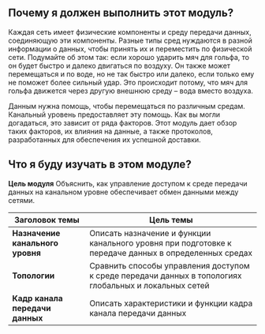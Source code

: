 <!-- verified: agorbachev 03.05.2022 -->

<!-- 6.0.1 -->
##  Почему я должен выполнить этот модуль?

Каждая сеть имеет физические компоненты и среду передачи данных, соединяющую эти компоненты. Разные типы сред нуждаются в разной информации о данных, чтобы принять их и переместить по физической сети. Подумайте об этом так: если хорошо ударить мяч для гольфа, то он будет быстро и далеко двигаться по воздуху. Он также может перемещаться и по воде, но не так быстро или далеко, если только ему не поможет более сильный удар. Это происходит потому, что мяч для гольфа движется через другую внешнюю среду – вода вместо воздуха.

Данным нужна помощь, чтобы перемещаться по различным средам. Канальный уровень предоставляет эту помощь. Как вы могли догадаться, это зависит от ряда факторов. Этот модуль дает обзор таких факторов, их влияния на данные, а также протоколов, разработанных для обеспечения их успешной доставки.

<!-- 6.0.2 -->
##  Что я буду изучать в этом модуле?

**Цель модуля**
Объяснить, как управление доступом к среде передачи данных на канальном уровне обеспечивает обмен данными между сетями.

| **Заголовок темы** | **Цель темы** |
| --- | --- |
| **Назначение канального уровня** | Описать назначение и функции канального уровня при подготовке к передаче данных в определенных средах |
| **Топологии** | Сравнить способы управления доступом к среде передачи данных в топологиях глобальных и локальных сетей |
| **Кадр канала передачи данных** | Описать характеристики и функции кадра канала передачи данных |



